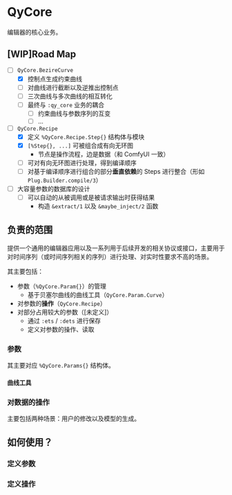 # QyCore

编辑器的核心业务。

## [WIP]Road Map

- [ ] `QyCore.BezireCurve`
  - [x] 控制点生成约束曲线
  - [ ] 对曲线进行截断以及逆推出控制点
  - [ ] 三次曲线与多次曲线的相互转化
  - [ ] 最终与 `:qy_core` 业务的耦合
    - [ ] 约束曲线与参数序列的互变
    - [ ] ...
- [ ] `QyCore.Recipe`
  - [x] 定义 `%QyCore.Recipe.Step{}` 结构体与模块
  - [x] `[%Step{}, ...]` 可被组合成有向无环图
    - 节点是操作流程，边是数据（和 ComfyUI 一致）
  - [ ] 可对有向无环图进行处理，得到编译顺序
  - [ ] 对基于编译顺序进行组合的部分**垂直依赖**的 Steps 进行整合（形如 `Plug.Builder.compile/3`）
- [ ] 大容量参数的数据库的设计
  - [ ] 可以自动的从被调用或是被请求输出时获得结果
    - 构造 `&extract/1` 以及 `&maybe_inject/2` 函数

## 负责的范围

提供一个通用的编辑器应用以及一系列用于后续开发的相关协议或接口，主要用于对时间序列（或时间序列相关的序列）进行处理、对实时性要求不高的场景。

其主要包括：

* 参数（`%QyCore.Param{}`）的管理
  * 基于贝塞尔曲线的曲线工具（`QyCore.Param.Curve`）
* 对参数的**操作**（`QyCore.Recipe`）
* 对部分占用较大的参数（\[未定义\]）
  * 通过 `:ets` / `:dets` 进行保存
  * 定义对参数的操作、读取

### 参数

其主要对应 `%QyCore.Params{}` 结构体。

#### 曲线工具

### 对数据的操作

主要包括两种场景：用户的修改以及模型的生成。

## 如何使用？

### 定义参数

### 定义操作
